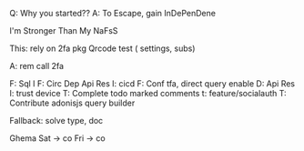   Q:  Why you started??
  A: To Escape, gain InDePenDene
  
  I'm Stronger Than My NaFsS 


This:
rely on 2fa pkg 
Qrcode
test ( settings, subs)

A: rem call 2fa

F: Sql I
F: Circ Dep Api Res
I: cicd
F: Conf tfa, direct query enable
D: Api Res
I: trust device
T: Complete todo marked comments
t: feature/socialauth
T: Contribute adonisjs query builder


Fallback: solve type, doc


Ghema
Sat -> co
Fri -> co